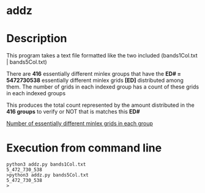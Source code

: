 # addz

# Description

This program takes a text file formatted like the two included (bands1Col.txt | bands5Col.txt)

There are **416** essentially different minlex groups that have the **ED# = 5472730538** essentially different minlex grids **[ED]** distributed among them.
The number of grids in each indexed group has a count of these grids in each indexed groups

This produces the total count represented by the amount distributed in the **416 groups** to verify or NOT that is matches this **ED#**

[Number of essentially different minlex grids in each group](https://github.com/1to9only/essentially-different-minlex-grids)

# Execution from command line
```
python3 addz.py bands1Col.txt
5_472_730_538
>python3 addz.py bands5Col.txt
5_472_730_538
>
```
